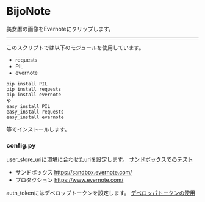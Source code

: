 BijoNote
========

美女暦の画像をEvernoteにクリップします。

--------------------

 このスクリプトでは以下のモジュールを使用しています。
 
 + requests
 + PIL
 + evernote

 ```
 pip install PIL
 pip install requests
 pip install evernote
 や
 easy_install PIL
 easy_install requests
 easy_install evernote
 ```
 等でインストールします。

### config.py
user_store_uriに環境に合わせたuriを設定します。
[サンドボックスでのテスト](http://dev.evernote.com/intl/jp/documentation/cloud/chapters/Testing.php)

+ サンドボックス https://sandbox.evernote.com/
+ プロダクション https://www.evernote.com/


auth_tokenにはデベロップトークンを設定します。
[デベロッパトークンの使用](http://dev.evernote.com/intl/jp/documentation/cloud/chapters/Authentication.php#devtoken)

